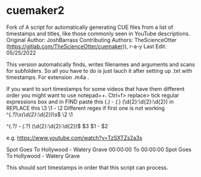 # cuemaker2
Fork of 
A script for automatically generating CUE files from a list of timestamps and titles, like
those commonly seen in YouTube descriptions.
Original Author: JoshBarrass
Contributing Authors: TheScienceOtter (https://gitlab.com/TheScienceOtter/cuemaker)), r-a-y
Last Edit: 05/25/2022

This version automatically finds, writes filenames and arguments and scans for subfolders. So all you have to do is just lauch it after setting up .txt with timestamps.
For extension .m4a .

If you want to sort timestamps for some videos that have them different order you might want to use notepad++.
Ctrl+f> replace> tick regular expressions box and in FIND paste this (.*) - (.*) (\d{2}:\d{2}:\d{2}) in REPLACE this \3 \1 - \2
Different regex if first one is not working
^(.*?)\s(\d{2}:\d{2})\s*$
\2 \1

^(.*?) - (.*?) (\d{2}:\d{2}:\d{2})$
$3 $1 - $2

e.g. https://www.youtube.com/watch?v=TzSXTZs2a3s

Spot Goes To Hollywood - Watery Grave 00:00:00
To
00:00:00 Spot Goes To Hollywood - Watery Grave

This should sort timestamps in order that this script can process.
